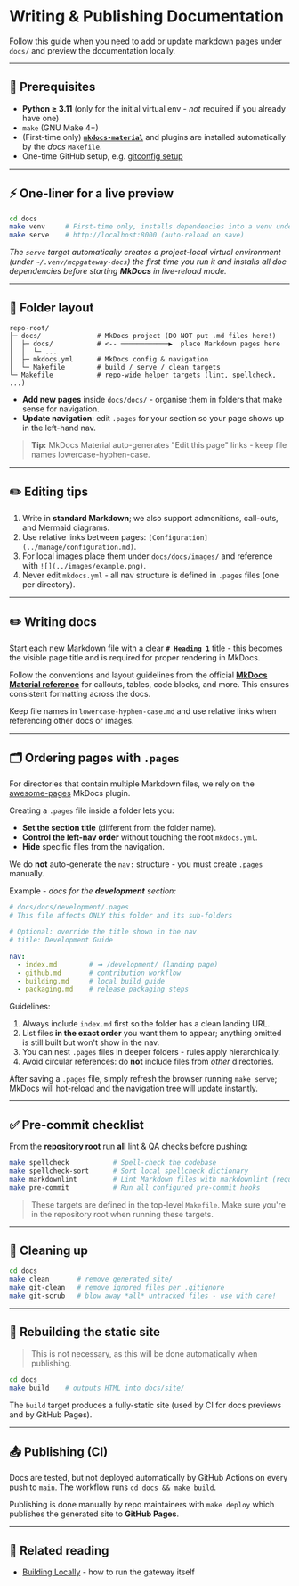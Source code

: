 # Writing & Publishing Documentation

Follow this guide when you need to add or update markdown pages under `docs/` and preview the documentation locally.

---

## 🧩 Prerequisites

* **Python ≥ 3.11** (only for the initial virtual env - *not* required if you already have one)
* `make` (GNU Make 4+)
* (First-time only) **[`mkdocs-material`](https://squidfunk.github.io/mkdocs-material/)** and plugins are installed automatically by the *docs* `Makefile`.
* One-time GitHub setup, e.g. [gitconfig setup](./github.md#16-personal-git-configuration-recommended)

---

## ⚡ One-liner for a live preview

```bash
cd docs
make venv     # First-time only, installs dependencies into a venv under `~/.venv/mcpgateway-docs`
make serve    # http://localhost:8000 (auto-reload on save)
```

*The `serve` target automatically creates a project-local virtual environment (under `~/.venv/mcpgateway-docs`) the first time you run it and installs all doc dependencies before starting **MkDocs** in live-reload mode.*

---

## 📂 Folder layout

```text
repo-root/
├─ docs/              # MkDocs project (DO NOT put .md files here!)
│  ├─ docs/           # <-- ────────────▶  place Markdown pages here
│  │  └─ ...
│  ├─ mkdocs.yml      # MkDocs config & navigation
│  └─ Makefile        # build / serve / clean targets
└─ Makefile           # repo-wide helper targets (lint, spellcheck, ...)
```

* **Add new pages** inside `docs/docs/` - organise them in folders that make sense for navigation.
* **Update navigation**: edit `.pages` for your section so your page shows up in the left-hand nav.

> **Tip:** MkDocs Material auto-generates "Edit this page" links - keep file names lowercase-hyphen-case.

---

## ✏️ Editing tips

1. Write in **standard Markdown**; we also support admonitions, call-outs, and Mermaid diagrams.
2. Use relative links between pages: `[Configuration](../manage/configuration.md)`.
3. For local images place them under `docs/docs/images/` and reference with `![](../images/example.png)`.
4. Never edit `mkdocs.yml` - all nav structure is defined in `.pages` files (one per directory).

---

## ✏️ Writing docs

Start each new Markdown file with a clear **`# Heading 1`** title - this becomes the visible page title and is required for proper rendering in MkDocs.

Follow the conventions and layout guidelines from the official **[MkDocs Material reference](https://squidfunk.github.io/mkdocs-material/reference/)** for callouts, tables, code blocks, and more. This ensures consistent formatting across the docs.

Keep file names in `lowercase-hyphen-case.md` and use relative links when referencing other docs or images.

---

## 🗂️ Ordering pages with `.pages`

For directories that contain multiple Markdown files, we rely on the [awesome-pages](https://henrywhitaker3.github.io/mkdocs-material-dark-theme/plugins/awesome-pages/) MkDocs plugin.

Creating a `.pages` file inside a folder lets you:

* **Set the section title** (different from the folder name).
* **Control the left-nav order** without touching the root `mkdocs.yml`.
* **Hide** specific files from the navigation.

We do **not** auto-generate the `nav:` structure - you must create `.pages` manually.

Example - *docs for the **development** section:*

```yaml
# docs/docs/development/.pages
# This file affects ONLY this folder and its sub-folders

# Optional: override the title shown in the nav
# title: Development Guide

nav:
  - index.md        # ➟ /development/ (landing page)
  - github.md       # contribution workflow
  - building.md     # local build guide
  - packaging.md    # release packaging steps
```

Guidelines:

1. Always include `index.md` first so the folder has a clean landing URL.
2. List files **in the exact order** you want them to appear; anything omitted is still built but won't show in the nav.
3. You can nest `.pages` files in deeper folders - rules apply hierarchically.
4. Avoid circular references: do **not** include files from *other* directories.

After saving a `.pages` file, simply refresh the browser running `make serve`; MkDocs will hot-reload and the navigation tree will update instantly.

---



## ✅ Pre-commit checklist

From the **repository root** run **all** lint & QA checks before pushing:

```bash
make spellcheck           # Spell-check the codebase
make spellcheck-sort      # Sort local spellcheck dictionary
make markdownlint         # Lint Markdown files with markdownlint (requires markdownlint-cli)
make pre-commit           # Run all configured pre-commit hooks
```

> These targets are defined in the top-level `Makefile`. Make sure you're in the repository root when running these targets.

---

## 🧹 Cleaning up

```bash
cd docs
make clean       # remove generated site/
make git-clean   # remove ignored files per .gitignore
make git-scrub   # blow away *all* untracked files - use with care!
```

---

## 🔄 Rebuilding the static site

> This is not necessary, as this will be done automatically when publishing.

```bash
cd docs
make build    # outputs HTML into docs/site/
```

The `build` target produces a fully-static site (used by CI for docs previews and by GitHub Pages).

---

## 📤 Publishing (CI)

Docs are tested, but not deployed automatically by GitHub Actions on every push to `main`. The workflow runs `cd docs && make build`.

Publishing is done manually by repo maintainers with `make deploy` which publishes the generated site to **GitHub Pages**.

---

## 🔗 Related reading

* [Building Locally](building.md) - how to run the gateway itself
